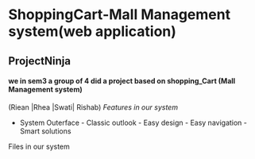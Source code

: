 # ShoppingCart-Mall Management system(web application)

## ProjectNinja  
#### we in sem3 a group of 4 did a project based on shopping_Cart (Mall Management system)
(Riean |Rhea |Swati| Rishab) 
_Features in our system_ 

 - System Outerface
              - Classic outlook
                  - Easy design
          - Easy navigation 
          - Smart solutions

Files in our system
